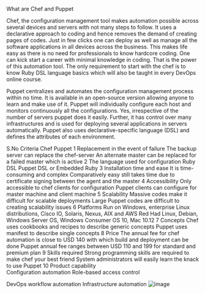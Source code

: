 What are Chef and Puppet

Chef, the configuration management tool makes automation possible across several devices and servers with not many steps to follow. It uses a declarative approach to coding and hence removes the demand of creating pages of codes. Just in few clicks one can deploy as well as manage all the software applications in all devices across the business. This makes life easy as there is no need for professionals to know hardcore coding. One can kick start a career with minimal knowledge in coding. That is the power of this automation tool. The only requirement to start with the chef is to know Ruby DSL language basics which will also be taught in every DevOps online course.

Puppet centralizes and automates the configuration management process within no time. It is available in an open-source version allowing anyone to learn and make use of it. Puppet will individually configure each host and monitors continuously all the configurations. Yes, irrespective of the number of servers puppet does it easily. Further, it has control over many infrastructures and is used for deploying several applications in servers automatically.  Puppet also uses declarative-specific language (DSL) and defines the attributes of each environment.


S.No  Criteria      Chef             Puppet
1	Replacement in the event of failure  	The backup server can replace the chef-server 	An alternate master can be replaced for a failed    master which is active 
2	The language used for configuration	Ruby DSL	Puppet DSL or Embedded Ruby
3	Installation time and ease	It is time-consuming and complex	Comparatively easy still takes time due to certificate signing between the agent and the master 
4	Accessibility 	Only accessible to chef clients for configuration	Puppet clients can configure for master machine and client machine 
5	Scalability	Massive codes make it difficult for scalable deployments	Large Puppet codes are difficult to creating scalability issues 
6	Platforms Run on
Windows, enterprise Linux distributions, Cisco IO, Solaris, Nexus, AIX and AWS	Red Had Linux, Debian, Windows Server OS, Windows Consumer OS 10, Mac 10.12
7	Concepts 
Chef uses cookbooks and recipes to describe generic concepts	Puppet uses manifest to describe single concepts 
8	Price	The annual fee for chef automation is close to USD 140 with which build and deployment can be done	Puppet annual fee ranges between USD 110 and 199 for standard and premium plan
9	Skills required 
Strong programming skills are required to make chef your best friend	System administrators will easily learn the knack to use Puppet 
10	Product capability	
Configuration automation Role-based access control 

DevOps workflow automation Infrastructure automation 
![image](https://user-images.githubusercontent.com/75420964/236679026-7f055073-7cbc-411c-9c9f-e14e6c5e85d6.png)
